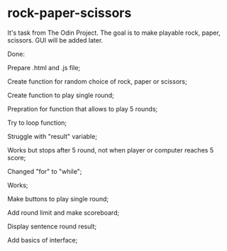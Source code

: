 # rock-paper-scissors

It's task from The Odin Project. The goal is to make playable rock, paper, scissors. GUI will be added later.


Done: 

Prepare .html and .js file;

Create function for random choice of rock, paper or scissors;

Create function to play single round;

Prepration for function that allows to play 5 rounds;

Try to loop function;

Struggle with "result" variable;

Works but stops after 5 round, not when player or computer reaches 5 score;

Changed "for" to "while";

Works;

Make buttons to play single round;

Add round limit and make scoreboard;

Display sentence round result;

Add basics of interface;





